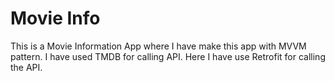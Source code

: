 # Movie Info
This is a Movie Information App where I have make this app with MVVM pattern. I have used TMDB for calling API. Here I have use Retrofit for calling the API.
